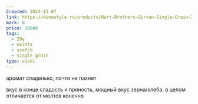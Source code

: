 ```yaml
---
Created: 2024-11-07
link: https://winestyle.ru/products/Hart-Brothers-Girvan-Single-Grain-29-Years-Old-in-tube-1994.html?utm_referrer=https://yandex.ru/
mark: 8
price: 38000
tags:
  - 29y
  - exists
  - scotch
  - single grain
type: viski
---
```

  

аромат
сладенько, почти не пахнет

вкус
в конце сладость и пряность, мощный вкус зерна/хлеба. в целом отличается от молтов конечно
